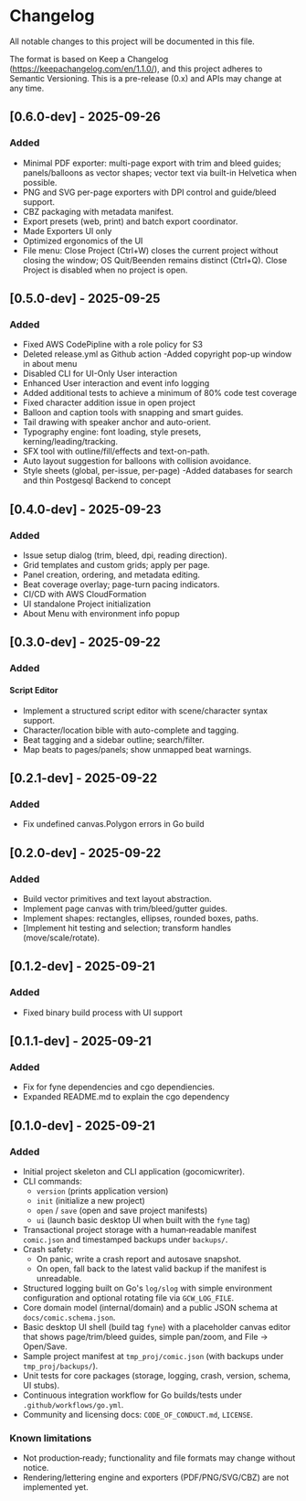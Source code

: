 # Changelog

All notable changes to this project will be documented in this file.

The format is based on Keep a Changelog (https://keepachangelog.com/en/1.1.0/),
and this project adheres to Semantic Versioning. This is a pre-release
(0.x) and APIs may change at any time.

## [0.6.0-dev] - 2025-09-26

### Added
- Minimal PDF exporter: multi-page export with trim and bleed guides; panels/balloons as vector shapes; vector text via built-in Helvetica when possible.
- PNG and SVG per-page exporters with DPI control and guide/bleed support.
- CBZ packaging with metadata manifest.
- Export presets (web, print) and batch export coordinator.
- Made Exporters UI only
- Optimized ergonomics of the UI
- File menu: Close Project (Ctrl+W) closes the current project without closing the window; OS Quit/Beenden remains distinct (Ctrl+Q). Close Project is disabled when no project is open.


## [0.5.0-dev] - 2025-09-25

### Added
- Fixed AWS CodePipline with a role policy for S3
- Deleted release.yml as Github action
-Added copyright pop-up window in about menu
- Disabled CLI for UI-Only User interaction
- Enhanced User interaction and event info logging
- Added additional tests to achieve a minimum of 80% code test coverage
- Fixed character addition issue in open project
- Balloon and caption tools with snapping and smart guides.
- Tail drawing with speaker anchor and auto-orient.
- Typography engine: font loading, style presets, kerning/leading/tracking.
- SFX tool with outline/fill/effects and text-on-path.
- Auto layout suggestion for balloons with collision avoidance.
- Style sheets (global, per-issue, per-page)
-Added databases for search and thin Postgesql Backend to concept

## [0.4.0-dev] - 2025-09-23

### Added
- Issue setup dialog (trim, bleed, dpi, reading direction).
- Grid templates and custom grids; apply per page.
- Panel creation, ordering, and metadata editing.
- Beat coverage overlay; page-turn pacing indicators.
- CI/CD with AWS CloudFormation
- UI standalone Project initialization
- About Menu with environment info popup

## [0.3.0-dev] - 2025-09-22

### Added
#### Script Editor
- Implement a structured script editor with scene/character syntax support.
- Character/location bible with auto-complete and tagging.
- Beat tagging and a sidebar outline; search/filter.
- Map beats to pages/panels; show unmapped beat warnings.

## [0.2.1-dev] - 2025-09-22

### Added
- Fix undefined canvas.Polygon errors in Go build

## [0.2.0-dev] - 2025-09-22

### Added
- Build vector primitives and text layout abstraction.
- Implement page canvas with trim/bleed/gutter guides.
- Implement shapes: rectangles, ellipses, rounded boxes, paths.
- [Implement hit testing and selection; transform handles (move/scale/rotate).

## [0.1.2-dev] - 2025-09-21

### Added
- Fixed binary build process with UI support

## [0.1.1-dev] - 2025-09-21

### Added
- Fix for fyne dependencies and cgo dependiencies.
- Expanded README.md to explain the cgo dependency

## [0.1.0-dev] - 2025-09-21

### Added
- Initial project skeleton and CLI application (gocomicwriter).
- CLI commands:
  - `version` (prints application version)
  - `init` (initialize a new project)
  - `open` / `save` (open and save project manifests)
  - `ui` (launch basic desktop UI when built with the `fyne` tag)
- Transactional project storage with a human‑readable manifest `comic.json` and
  timestamped backups under `backups/`.
- Crash safety:
  - On panic, write a crash report and autosave snapshot.
  - On open, fall back to the latest valid backup if the manifest is unreadable.
- Structured logging built on Go's `log/slog` with simple environment configuration
  and optional rotating file via `GCW_LOG_FILE`.
- Core domain model (internal/domain) and a public JSON schema at `docs/comic.schema.json`.
- Basic desktop UI shell (build tag `fyne`) with a placeholder canvas editor that shows
  page/trim/bleed guides, simple pan/zoom, and File → Open/Save.
- Sample project manifest at `tmp_proj/comic.json` (with backups under `tmp_proj/backups/`).
- Unit tests for core packages (storage, logging, crash, version, schema, UI stubs).
- Continuous integration workflow for Go builds/tests under `.github/workflows/go.yml`.
- Community and licensing docs: `CODE_OF_CONDUCT.md`, `LICENSE`.

### Known limitations
- Not production‑ready; functionality and file formats may change without notice.
- Rendering/lettering engine and exporters (PDF/PNG/SVG/CBZ) are not implemented yet.

